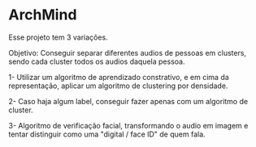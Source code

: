 # ArchMind

Esse projeto tem 3 variações.

Objetivo: Conseguir separar diferentes audios de pessoas em clusters, sendo cada cluster todos os audios daquela pessoa.

1- Utilizar um algoritmo de aprendizado constrativo, e em cima da representação, aplicar um algoritmo de clustering por densidade.

2- Caso haja algum label, conseguir fazer apenas com um algoritmo de cluster.

3- Algoritmo de verificação facial, transformando o audio em imagem e tentar distinguir como uma "digital / face ID" de quem fala.
